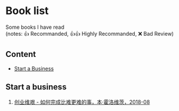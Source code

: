 # Book list

Some books I have read  
(notes: :+1: Recommanded, :+1::+1: Highly Recommanded, :x: Bad Review)

## Content

- [Start a Business](#start-a-business)

## Start a business

1. [创业维艰 - 如何完成比难更难的事，本·霍洛维茨，2018-08 ]()
